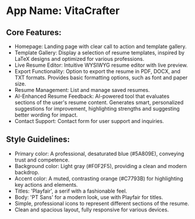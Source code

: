 # **App Name**: VitaCrafter

## Core Features:

- Homepage: Landing page with clear call to action and template gallery.
- Template Gallery: Display a selection of resume templates, inspired by LaTeX designs and optimized for various professions.
- Live Resume Editor: Intuitive WYSIWYG resume editor with live preview.
- Export Functionality: Option to export the resume in PDF, DOCX, and TXT formats. Provides basic formatting options, such as font and paper size.
- Resume Management: List and manage saved resumes.
- AI-Enhanced Resume Feedback: AI-powered tool that evaluates sections of the user's resume content. Generates smart, personalized suggestions for improvement, highlighting strengths and suggesting better wording for impact.
- Contact Support: Contact form for user support and inquiries.

## Style Guidelines:

- Primary color: A professional, desaturated blue (#5A809E), conveying trust and competence.
- Background color: Light gray (#F0F2F5), providing a clean and modern backdrop.
- Accent color: A muted, contrasting orange (#C7793B) for highlighting key actions and elements.
- Titles: 'Playfair', a serif with a fashionable feel.
- Body: 'PT Sans' for a modern look, use with Playfair for titles.
- Simple, professional icons to represent different sections of the resume.
- Clean and spacious layout, fully responsive for various devices.